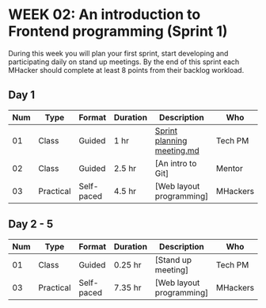 # WEEK 02: An introduction to Frontend programming  (Sprint 1)
 
 During this week you will plan your first sprint, start developing and participating daily on stand up meetings.
 By the end of this sprint each MHacker should complete at least 8 points from their backlog workload.

## Day 1

Num | Type | Format | Duration | Description | Who
-- | -- | -- | -- | -- | --
01 | Class |Guided | 1 hr | [Sprint planning meeting.md]() | Tech PM
02 | Class | Guided | 2.5 hr | [An intro to Git] | Mentor
03 | Practical | Self-paced | 4.5 hr | [Web layout programming]| MHackers

## Day 2 - 5

Num | Type | Format | Duration | Description | Who
-- | -- | -- | -- | -- | --
01 | Class |Guided | 0.25 hr | [Stand up meeting] | Tech PM
03 | Practical | Self-paced | 7.35 hr | [Web layout programming]| MHackers
